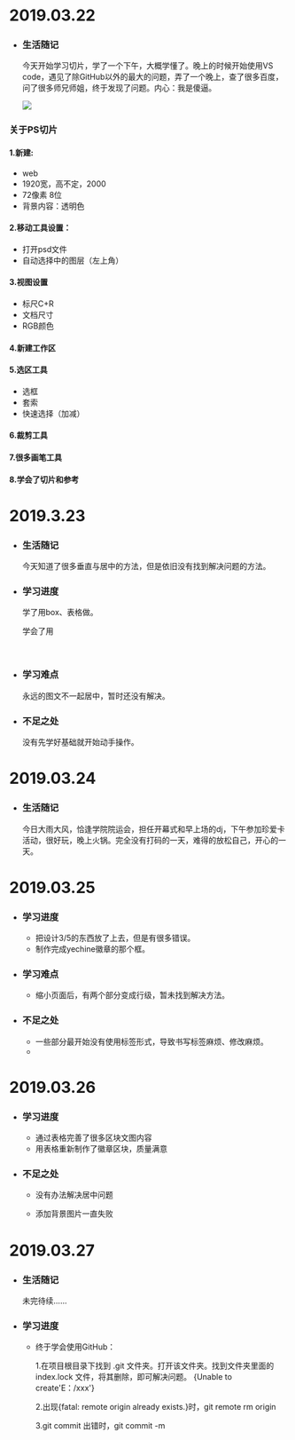 # 2019.03.22

* ### 生活随记

  今天开始学习切片，学了一个下午，大概学懂了。晚上的时候开始使用VS code，遇见了除GitHub以外的最大的问题，弄了一个晚上，查了很多百度，问了很多师兄师姐，终于发现了问题。内心：我是傻逼。

  ![](微信图片_20190327202409.jpg)

  

### 关于PS切片

#### 1.新建:

* web
* 1920宽，高不定，2000
* 72像素 8位
* 背景内容：透明色

#### 2.移动工具设置：

* 打开psd文件
* 自动选择中的图层（左上角）

#### 3.视图设置

* 标尺C+R
* 文档尺寸
* RGB颜色

#### 4.新建工作区

#### 5.选区工具

* 选框
* 套索
* 快速选择（加减）

#### 6.裁剪工具

#### 7.很多画笔工具

#### 8.学会了切片和参考



# 2019.3.23

* ### 生活随记

  今天知道了很多垂直与居中的方法，但是依旧没有找到解决问题的方法。

  

* ### 学习进度

  学了用box、表格做。

  学会了用<header>

  

* ### 学习难点

  永远的图文不一起居中，暂时还没有解决。

  

* ### 不足之处

  没有先学好基础就开始动手操作。

# 2019.03.24

* ### 生活随记

  今日大雨大风，恰逢学院院运会，担任开幕式和早上场的dj，下午参加珍爱卡活动，很好玩，晚上火锅。完全没有打码的一天，难得的放松自己，开心的一天。

# 2019.03.25

* ### 学习进度

  * 把设计3/5的东西放了上去，但是有很多错误。
  * 制作完成yechine徽章的那个框。

  

* ### 学习难点

  * 缩小页面后，有两个部分变成行级，暂未找到解决方法。

  

* ### 不足之处

  * 一些部分最开始没有使用标签形式，导致书写标签麻烦、修改麻烦。
  * 

  

# 2019.03.26

* ### 学习进度

  * 通过表格完善了很多区块文图内容
  * 用表格重新制作了徽章区块，质量满意

* ### 不足之处

  * 没有办法解决居中问题

  * 添加背景图片一直失败

    

# 2019.03.27

* ### 生活随记

  未完待续......

  

* ### 学习进度

  * 终于学会使用GitHub：

    1.在项目根目录下找到 .git 文件夹。打开该文件夹。找到文件夹里面的index.lock 文件，将其删除，即可解决问题。 {Unable to create'E：/xxx'}

    2.出现{fatal: remote origin already exists.}时，git remote rm origin

    3.git commit 出错时，git commit -m

  